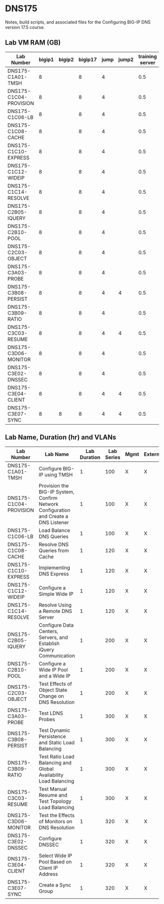 # DNS175

Notes, build scripts, and associated files for the Configuring BIG-IP DNS version 17.5 course.

## Lab VM RAM (GB)

|Lab Number            |bigip1|bigip2|bigip17|jump|jump2|training server|
|----------------------|------|------|-------|----|-----|---------------|
|DNS175-C1A01-TMSH     |8     |      |8      |4   |     |0.5            |
|DNS175-C1C04-PROVISION|8     |      |8      |4   |     |0.5            |
|DNS175-C1C06-LB       |8     |      |8      |4   |     |0.5            |
|DNS175-C1C08-CACHE    |8     |      |8      |4   |     |0.5            |
|DNS175-C1C10-EXPRESS  |8     |      |8      |4   |     |0.5            |
|DNS175-C1C12-WIDEIP   |8     |      |8      |4   |     |0.5            |
|DNS175-C1C14-RESOLVE  |8     |      |8      |4   |     |0.5            |
|DNS175-C2B05-IQUERY   |8     |      |8      |4   |     |0.5            |
|DNS175-C2B10-POOL     |8     |      |8      |4   |     |0.5            |
|DNS175-C2C03-OBJECT   |8     |      |8      |4   |     |0.5            |
|DNS175-C3A03-PROBE    |8     |      |8      |4   |     |0.5            |
|DNS175-C3B08-PERSIST  |8     |      |8      |4   |4    |0.5            |
|DNS175-C3B09-RATIO    |8     |      |8      |4   |     |0.5            |
|DNS175-C3C03-RESUME   |8     |      |8      |4   |4    |0.5            |
|DNS175-C3D06-MONITOR  |8     |      |8      |4   |     |0.5            |
|DNS175-C3E02-DNSSEC   |8     |      |8      |4   |     |0.5            |
|DNS175-C3E04-CLIENT   |8     |      |8      |4   |4    |0.5            |
|DNS175-C3E07-SYNC     |8     |8     |8      |4   |4    |0.5            |

## Lab Name, Duration (hr) and VLANs

|Lab Number            |Lab Name                                                                            |Lab Duration|Lab Series|Mgmt|External|Internal|Internet|
|----------------------|------------------------------------------------------------------------------------|------------|----------|----|--------|--------|--------|
|DNS175-C1A01-TMSH     |Configure BIG-IP using TMSH                                                         |1           |100       |X   |X       |X       |        |
|DNS175-C1C04-PROVISION|Provision the BIG-IP System, Confirm Network Configuration and Create a DNS Listener|1           |100       |X   |X       |X       |        |
|DNS175-C1C06-LB       |Load Balance DNS Queries                                                            |1           |100       |X   |X       |X       |        |
|DNS175-C1C08-CACHE    |Resolve DNS Queries from Cache                                                      |1           |120       |X   |X       |X       |        |
|DNS175-C1C10-EXPRESS  |Implementing DNS Express                                                            |1           |120       |X   |X       |X       |        |
|DNS175-C1C12-WIDEIP   |Configure a Simple Wide IP                                                          |1           |120       |X   |X       |X       |        |
|DNS175-C1C14-RESOLVE  |Resolve Using a Remote DNS Server                                                   |1           |120       |X   |X       |X       |        |
|DNS175-C2B05-IQUERY   |Configure Data Centers, Servers, and Establish iQuery Communication                 |1           |200       |X   |X       |X       |        |
|DNS175-C2B10-POOL     |Configure a Wide IP Pool and a Wide IP                                              |1           |200       |X   |X       |X       |        |
|DNS175-C2C03-OBJECT   |Test Effects of Object State Change on DNS Resolution                               |1           |200       |X   |X       |X       |        |
|DNS175-C3A03-PROBE    |Test LDNS Probes                                                                    |1           |300       |X   |X       |X       |        |
|DNS175-C3B08-PERSIST  |Test Dynamic Persistence and Static Load Balancing                                  |1           |300       |X   |X       |X       |        |
|DNS175-C3B09-RATIO    |Test Ratio Load Balancing and Global Availability Load Balancing                    |1           |300       |X   |X       |X       |        |
|DNS175-C3C03-RESUME   |Test Manual Resume and Test Topology Load Balancing                                 |1           |300       |X   |X       |X       |        |
|DNS175-C3D06-MONITOR  |Test the Effects of Monitors on DNS Resolution                                      |1           |320       |X   |X       |X       |        |
|DNS175-C3E02-DNSSEC   |Configure DNSSEC                                                                    |1           |320       |X   |X       |X       |        |
|DNS175-C3E04-CLIENT   |Select Wide IP Pool Based on Client IP Address                                      |1           |320       |X   |X       |X       |        |
|DNS175-C3E07-SYNC     |Create a Sync Group                                                                 |1           |320       |X   |X       |X       |        |
